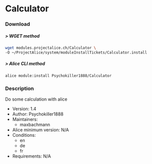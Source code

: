 # Calculator

### Download

##### > WGET method
```bash
wget modules.projectalice.ch/Calculator \
-O ~/ProjectAlice/system/moduleInstallTickets/Calculator.install
```

##### > Alice CLI method
```bash
alice module:install Psychokiller1888/Calculator
```

### Description
Do some calculation with alice

- Version: 1.4
- Author: Psychokiller1888
- Maintainers:
  - maxbachmann
- Alice minimum version: N/A
- Conditions:
  - en
  - de
  - fr
- Requirements: N/A
